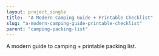```yaml
---
layout: project_single
title:  "A Modern Camping Guide + Printable Checklist"
slug: "a-modern-camping-guide-printable-checklist"
parent: "camping-packing-list"
---
```

A modern guide to camping + printable packing list.